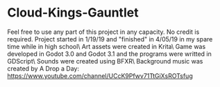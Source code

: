 # Cloud-Kings-Gauntlet
Feel free to use any part of this project in any capacity. 
No credit is required.
Project started in 1/19/19 and "finished" in 4/05/19 in my spare time while in high school\ Art assets were created in Krita\ Game was developed in Godot 3.0 and Godot 3.1 and the programs were writted in GDScript\ Sounds were created using BFXR\ Background music was created by A Drop a Day: https://www.youtube.com/channel/UCcK9Pfwv71TtGiXsROTsfug 

